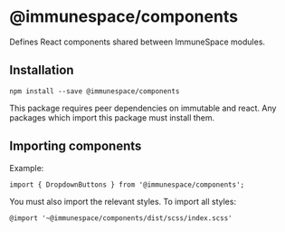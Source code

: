 # @immunespace/components

Defines React components shared between ImmuneSpace modules. 

## Installation
`npm install --save @immunespace/components`

This package requires peer dependencies on immutable and react. Any packages which import this package must install them. 

## Importing components

Example: 
```
import { DropdownButtons } from '@immunespace/components';
```

You must also import the relevant styles. To import all styles: 
```
@import '~@immunespace/components/dist/scss/index.scss'
```

